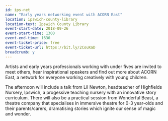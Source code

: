 ```yaml
---
id: ips-net
name: "Early years networking event with ACORN East"
location: ipswich-county-library
location-text: Ipswich County Library
event-start-date: 2018-09-26
event-start-time: 1300
event-end-time: 1630
event-ticket-price: free
event-ticket-url: https://bit.ly/2CouKaD
breadcrumb: y
---
```


Artists and early years professionals working with under fives are invited to meet others, hear inspirational speakers and find out more about ACORN East, a network for everyone working creatively with young children.

The afternoon will include a talk from Lil Newton, headteacher of Highfields Nursery, Ipswich, a progessive teaching nursery with an innovative story curriculum. There will also be a practical session from Wonderful Beast, a theatre company that specialises in immersive theatre for 0-3 year-olds and their parents/carers, dramatising stories which ignite our sense of magic and wonder.
